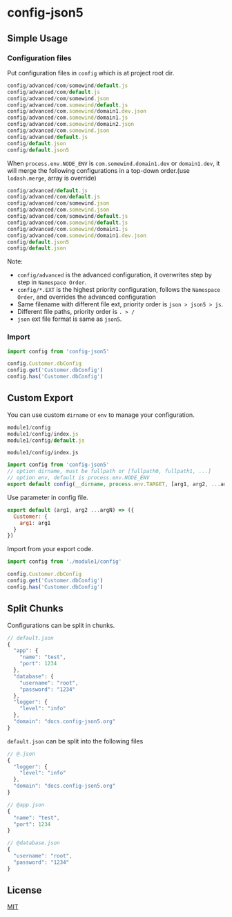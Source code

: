 # config-json5

## Simple Usage

### Configuration files

Put configuration files in `config` which is at project root dir.

```js
config/advanced/com/somewind/default.js
config/advanced/com/default.js
config/advanced/com/somewind.json
config/advanced/com.somewind/default.js
config/advanced/com.somewind/domain1.dev.json
config/advanced/com.somewind/domain1.js
config/advanced/com.somewind/domain2.json
config/advanced/com.somewind.json
config/advanced/default.js
config/default.json
config/default.json5
```

When `process.env.NODE_ENV` is `com.somewind.domain1.dev` or `domain1.dev`, it will merge the following configurations in a top-down order.(use `lodash.merge`, array is override)

```js
config/advanced/default.js
config/advanced/com/default.js
config/advanced/com/somewind.json
config/advanced/com.somewind.json
config/advanced/com/somewind/default.js
config/advanced/com.somewind/default.js
config/advanced/com.somewind/domain1.js
config/advanced/com.somewind/domain1.dev.json
config/default.json5
config/default.json
```

Note: 

* `config/advanced` is the advanced configuration, it overwrites step by step in `Namespace Order`.
* `config/*.EXT` is the highest priority configuration, follows the `Namespace Order`, and overrides the advanced configuration
* Same filename with different file ext, priority order is `json > json5 > js`.
* Different file paths, priority order is `. > /`
* `json` ext file format is same as `json5`.

### Import

```js
import config from 'config-json5'

config.Customer.dbConfig
config.get('Customer.dbConfig')
config.has('Customer.dbConfig')
```

## Custom Export

You can use custom `dirname` or `env` to manage your configuration.

```js
module1/config
module1/config/index.js
module1/config/default.js
```

`module1/config/index.js`

```js
import config from 'config-json5'
// option dirname, must be fullpath or [fullpath0, fullpath1, ...]
// option env, default is process.env.NODE_ENV
export default config(__dirname, process.env.TARGET, [arg1, arg2, ...argN])
```

Use parameter in config file.

```js
export default (arg1, arg2 ...argN) => ({
  Customer: {
    arg1: arg1
  }
})
```

Import from your export code.

```js
import config from './module1/config'

config.Customer.dbConfig
config.get('Customer.dbConfig')
config.has('Customer.dbConfig')
```

## Split Chunks

Configurations can be split in chunks.

```js
// default.json
{
  "app": {
    "name": "test",
    "port": 1234
  },
  "database": {
    "username": "root",
    "password": "1234"
  },
  "logger": {
    "level": "info"
  },
  "domain": "docs.config-json5.org"
}
```

`default.json` can be split into the following files

```js
// @.json
{
  "logger": {
    "level": "info"
  },
  "domain": "docs.config-json5.org"
}

// @app.json
{
  "name": "test",
  "port": 1234
}

// @database.json
{
  "username": "root",
  "password": "1234"
}
```


## License

[MIT](./LICENSE)

